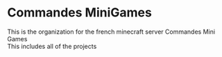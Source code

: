 # Commandes MiniGames
This is the organization for the french minecraft server Commandes Mini Games  
This includes all of the projects
